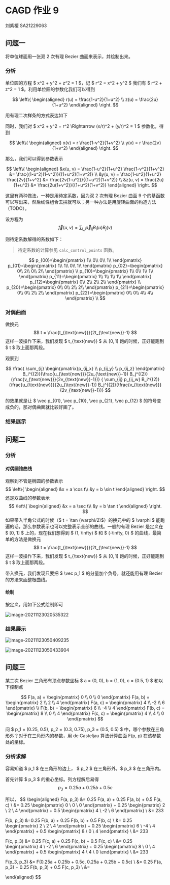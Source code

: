 # CAGD 作业 9
刘紫檀 SA21229063

## 问题一

将单位球面用一张双 2 次有理 Bezier 曲面来表示，并绘制出来。

### 分析

单位圆的方程 $ x^2 + y^2 + z^2 = 1 $，记 $ r^2 = x^2 + y^2 $ 我们有 $ r^2 + z^2 = 1 $。利用单位圆的参数化我们可以得到

$$
\left\{
\begin{aligned}
r(u) = \frac{1-u^2}{1+u^2} \\
z(u) = \frac{2u}{1+u^2}
\end{aligned}
\right.
$$

用有理二次样条的方式表达如下

同时，我们对 $ x^2 + y^2 = r^2 \Rightarrow (x/r)^2 + (y/r)^2 = 1 $ 参数化，得到

$$
\left\{
\begin{aligned}
x(v) = r \frac{1-v^2}{1+v^2} \\
y(v) = r \frac{2v}{1+v^2}
\end{aligned}
\right.
$$

那么，我们可以得到参数表示

$$
\left\{
\begin{aligned}
&x(u, v) = \frac{1-u^2}{1+u^2} \frac{1-v^2}{1+v^2} &= \frac{(1-u^2)(1-v^2)}{(1+u^2)(1+v^2)} \\
&y(u, v) = \frac{1-u^2}{1+u^2} \frac{2v}{1+v^2} &= \frac{2v(1-u^2)}{(1+u^2)(1+v^2)} \\
&z(u, v) = \frac{2u}{1+u^2} &= \frac{2u(1+v^2)}{(1+u^2)(1+v^2)}
\end{aligned}
\right.
$$

这里有两种做法，一种是用待定系数，因为双 2 次有理 Bezier 曲面 9 个的基函数可以写出来，然后线性组合去拼就可以；另一种办法是用旋转曲面的构造方法（TODO）。

设方程为
$$
\vec f(u, v) = \sum_{i, j} \vec p_{ij} B_i(u) B_j(v)  
$$

则待定系数解得的系数如下：

> 待定系数的计算参见 `calc_control_points` 函数。

$$
p_{00}=\begin{pmatrix} 1\\  0\\  0\\  1\\ \end{pmatrix} 
p_{01}=\begin{pmatrix}  1\\   1\\  0\\   1\\ \end{pmatrix} 
p_{02}=\begin{pmatrix} 0\\   2\\  0\\   2\\ \end{pmatrix} \\
p_{10}=\begin{pmatrix}  1\\  0\\   1\\   1\\ \end{pmatrix} 
p_{11}=\begin{pmatrix} 1\\  1\\  1\\  1\\ \end{pmatrix} 
p_{12}=\begin{pmatrix} 0\\  2\\  2\\  2\\ \end{pmatrix} \\
p_{20}=\begin{pmatrix} 0\\  0\\   2\\   2\\ \end{pmatrix} 
p_{21}=\begin{pmatrix} 0\\  0\\  2\\  2\\ \end{pmatrix} 
p_{22}=\begin{pmatrix} 0\\  0\\  4\\  4\\ \end{pmatrix} \\
$$

### 对偶曲面

做换元
$$
t = \frac{t_{\text{new}}}{2t_{\text{new}}-1}
$$
这样一波操作下来，我们发现 $ t_{\text{new}} $ 从 $[0, 1]$ 跑的时候，正好能跑到 $ t $ 取上面那两段。

观察到

$$
\frac{ \sum_{ij} \begin{pmatrix}p_{ij_x} \\ p_{ij_y} \\ p_{ij_z} \end{pmatrix} B_i^{(2)}(\frac{u_{\text{new}}}{2u_{\text{new}}-1}) B_j^{(2)}(\frac{v_{\text{new}}}{2v_{\text{new}}-1})} { \sum_{ij} p_{ij_w} B_i^{(2)}(\frac{u_{\text{new}}}{2u_{\text{new}}-1}) B_j^{(2)}(\frac{v_{\text{new}}}{2v_{\text{new}}-1})}
$$

的效果就是让 $ \vec p_{01}, \vec p_{10}, \vec p_{21}, \vec p_{12} $ 的符号变成负的，那对偶曲面就比较好画了。

<!-- 
另一种想法是考虑这是一个旋转曲面的事实。
不用复杂的待定系数，其实这个曲面是 X-Z 平面的有理 Bezier 曲线 $ b_1(u) $ 和 X-Y 平面的有理 Bezier 曲线 $ b_2(v) $ 张成的，那么就可以自然写出齐次坐标形式
$$
\vec b_1(u) = \begin{pmatrix}1 \\ 0 \\ 0 \\ 1\end{pmatrix} B_0^{(2)}(u)+ \begin{pmatrix}1 \\ 0 \\ 1 \\ 1\end{pmatrix} B_1^{(2)}(u)+ \begin{pmatrix}0 \\ 0 \\ 2 \\ 2\end{pmatrix} B_2^{(2)}(u) \\
\vec b_2(v) = \begin{pmatrix}1 \\ 0 \\ 0 \\ 1\end{pmatrix} B_0^{(2)}(v)+ \begin{pmatrix}1 \\ 1 \\ 0 \\ 1\end{pmatrix} B_1^{(2)}(v)+ \begin{pmatrix}0 \\ 2 \\ 0 \\ 2\end{pmatrix} B_2^{(2)}(v) 
$$

然后作为向量积曲面 $ b_1(u) b_1(v) $ 就可以了。

$$
\begin{aligned}
b_1(u)b_2(v) = 
&\begin{pmatrix}1 \\ 0 \\ 0 \\ 1\end{pmatrix} B_0^{(2)}(u)B_0^{(2)}(v) + 
\begin{pmatrix}1 \\ 0 \\ 0 \\ 1\end{pmatrix} B_0^{(2)}(u)B_1^{(2)}(v) + 
\begin{pmatrix}0 \\ 0 \\ 0 \\ 2\end{pmatrix} B_0^{(2)}(u)B_2^{(2)}(v) + \\
&\begin{pmatrix}1 \\ 0 \\ 0 \\ 1\end{pmatrix} B_1^{(2)}(u)B_0^{(2)}(v) +
\begin{pmatrix}1 \\ 0 \\ 0 \\ 1\end{pmatrix} B_1^{(2)}(u)B_1^{(2)}(v) +
\begin{pmatrix}0 \\ 0 \\ 0 \\ 2\end{pmatrix} B_1^{(2)}(u)B_2^{(2)}(v) + \\
&\begin{pmatrix}0 \\ 0 \\ 0 \\ 2\end{pmatrix} B_2^{(2)}(u)B_0^{(2)}(v) +
\begin{pmatrix}0 \\ 0 \\ 0 \\ 2\end{pmatrix} B_2^{(2)}(u)B_1^{(2)}(v) +
\begin{pmatrix}0 \\ 0 \\ 0 \\ 4\end{pmatrix} B_2^{(2)}(u)B_2^{(2)}(v)
\end{aligned}
$$ -->


### 结果展示



## 问题二



### 分析


#### 对偶圆锥曲线

观察到不管是椭圆的参数表示
$$
\left\{
\begin{aligned}
&x = a \cos t\\
&y = b \sin t
\end{aligned}
\right.
$$
还是双曲线的参数表示
$$
\left\{
\begin{aligned}
&x = a \sec t\\
&y = b \tan t
\end{aligned}
\right.
$$
如果带入半角公式的时候（$ t = \tan (\varphi/2)$）的换元中的 $ \varphi $ 能跑遍的话，那么参数表示也可以完整表示全部的曲线。一般的有理 Bezier 是定义在 $ [0, 1] $ 上的，现在我们想得到 $ (1, \infty) $ 和 $ (-\infty, 0) $ 的曲线，最简单的方法是做换元
$$
t = \frac{t_{\text{new}}}{2t_{\text{new}}-1}
$$
这样一波操作下来，我们发现 $ t_{\text{new}} $ 从 $[0, 1]$ 跑的时候，正好能跑到 $ t $ 取上面那两段。

带入换元，我们发现只要把 $ \vec p_1 $ 的分量加个负号，就还能用有理 Bezier 的方法来画整根曲线。

#### 绘制

按定义，用如下公式绘制即可

![image-20211123020535322](Homework8.assets/image-20211123020535322.png)

### 结果展示

![image-20211123050409235](Homework8.assets/image-20211123050409235.png)

![image-20211123050433904](Homework8.assets/image-20211123050433904.png)

## 问题三

某二次 Bezier 三角形有顶点参数坐标 $ a = (0, 0), b = (1, 0), c = (0.5, 1) $ 和以下控制点

$$
F(a, a) = \begin{pmatrix} 0 \\ 0 \\ 0 \end{pmatrix}
F(a, b) = \begin{pmatrix} 2 \\ 2 \\ 4 \end{pmatrix}
F(a, c) = \begin{pmatrix} 4 \\ -2 \\ 6 \end{pmatrix} \\
F(b, b) = \begin{pmatrix} 6 \\ -4 \\ 4 \end{pmatrix}
F(b, c) = \begin{pmatrix} 8 \\ 0 \\ 4 \end{pmatrix}
F(c, c) = \begin{pmatrix} 4 \\ 4 \\ 0 \end{pmatrix}
$$

问 $ p_1 = (0.25, 0.5), p_2 = (0.3, 0.75), p_3 = (0.5, 0.5) $ 中，哪个参数在三角形外？对于在三角形内的参数，用 de Casteljau 算法计算曲面 F(p, p) 在该参数处的坐标。

### 分析求解

容易知道 $ p_1 $ 在三角形的边上， $ p_2 $ 在三角形外，$ p_3 $ 在三角形内。

首先计算 $ p_3 $ 的重心坐标。列方程解后易得 
$$
p_3 = 0.25 a + 0.25 b + 0.5 c
$$

所以，
$$
\begin{aligned}
F(a, p_3) &= 0.25 F(a, a) + 0.25 F(a, b) + 0.5 F(a, c) \\
&= 0.25  \begin{pmatrix} 0 \\ 0 \\ 0 \end{pmatrix} + 0.25  \begin{pmatrix} 2 \\ 2 \\ 4 \end{pmatrix} + 0.5  \begin{pmatrix} 4 \\ -2 \\ 6 \end{pmatrix} \\
&= 233

F(b, p_3) &=0.25 F(b, a) + 0.25 F(b, b) + 0.5 F(b, c) \\
&= 0.25  \begin{pmatrix} 2 \\ 2 \\ 4 \end{pmatrix} + 0.25   \begin{pmatrix} 6 \\ -4 \\ 4 \end{pmatrix} + 0.5   \begin{pmatrix} 8 \\ 0 \\ 4 \end{pmatrix} \\
&= 233

F(c, p_3) &= 0.25 F(c, a) + 0.25 F(c, b) + 0.5 F(c, c)  \\
&= 0.25  \begin{pmatrix} 4 \\ -2 \\ 6 \end{pmatrix} + 0.25   \begin{pmatrix} 8 \\ 0 \\ 4 \end{pmatrix} + 0.5  \begin{pmatrix} 4 \\ 4 \\ 0 \end{pmatrix} \\
&= 233

F(p_3, p_3) &= F(0.25a + 0.25b + 0.5c, 0.25a + 0.25b + 0.5c) \\
&= 0.25 F(a, p_3) + 0.25 F(b, p_3) + 0.5 F(c, p_3) \\
&= 

\end{aligned}
$$

